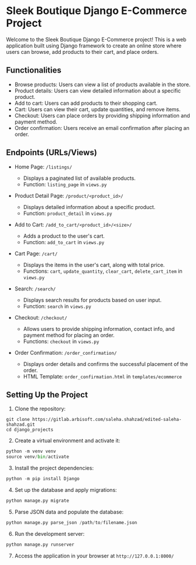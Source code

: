 # Sleek Boutique Django E-Commerce Project

Welcome to the Sleek Boutique Django E-Commerce project! This is a web application built using Django framework to create an online store where users can browse, add products to their cart, and place orders.

## Functionalities

- Browse products: Users can view a list of products available in the store.
- Product details: Users can view detailed information about a specific product.
- Add to cart: Users can add products to their shopping cart.
- Cart: Users can view their cart, update quantities, and remove items.
- Checkout: Users can place orders by providing shipping information and payment method.
- Order confirmation: Users receive an email confirmation after placing an order.

## Endpoints (URLs/Views)

- Home Page: `/listings/`
    - Displays a paginated list of available products.
    - Function: `listing_page` in `views.py`

- Product Detail Page: `/product/<product_id>/`
    - Displays detailed information about a specific product.
    - Function: `product_detail` in `views.py`

- Add to Cart: `/add_to_cart/<product_id>/<size>/`
    - Adds a product to the user's cart.
    - Function: `add_to_cart` in `views.py`

- Cart Page: `/cart/`
    - Displays the items in the user's cart, along with total price.
    - Functions: `cart`, `update_quantity`, `clear_cart`, `delete_cart_item` in `views.py`

- Search: `/search/`
    - Displays search results for products based on user input.
    - Function: `search` in `views.py`

- Checkout: `/checkout/`
    - Allows users to provide shipping information, contact info, and payment method for placing an order.
    - Functions: `checkout` in `views.py`

- Order Confirmation: `/order_confirmation/`
    - Displays order details and confirms the successful placement of the order.
    - HTML Template: `order_confirmation.html` in `templates/ecommerce`

## Setting Up the Project

1. Clone the repository:
```
git clone https://gitlab.arbisoft.com/saleha.shahzad/edited-saleha-shahzad.git
cd django_projects
```
2. Create a virtual environment and activate it:
```python
python -m venv venv
source venv/bin/activate
```
3. Install the project dependencies:
```python
python -m pip install Django
```
4. Set up the database and apply migrations:
```python
python manage.py migrate
```
5. Parse JSON data and populate the database:
```python
python manage.py parse_json /path/to/filename.json
```
6. Run the development server:
```python
python manage.py runserver
```
7. Access the application in your browser at `http://127.0.0.1:8000/`